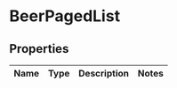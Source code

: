 # BeerPagedList

## Properties
Name | Type | Description | Notes
------------ | ------------- | ------------- | -------------
